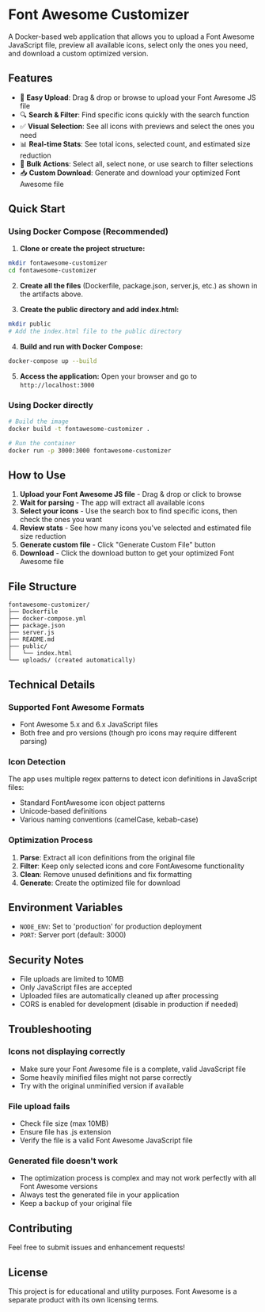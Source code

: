 # Font Awesome Customizer

A Docker-based web application that allows you to upload a Font Awesome JavaScript file, preview all available icons, select only the ones you need, and download a custom optimized version.

## Features

- 📁 **Easy Upload**: Drag & drop or browse to upload your Font Awesome JS file
- 🔍 **Search & Filter**: Find specific icons quickly with the search function
- ✅ **Visual Selection**: See all icons with previews and select the ones you need
- 📊 **Real-time Stats**: See total icons, selected count, and estimated size reduction
- 🎯 **Bulk Actions**: Select all, select none, or use search to filter selections
- 📥 **Custom Download**: Generate and download your optimized Font Awesome file

## Quick Start

### Using Docker Compose (Recommended)

1. **Clone or create the project structure:**
```bash
mkdir fontawesome-customizer
cd fontawesome-customizer
```

2. **Create all the files** (Dockerfile, package.json, server.js, etc.) as shown in the artifacts above.

3. **Create the public directory and add index.html:**
```bash
mkdir public
# Add the index.html file to the public directory
```

4. **Build and run with Docker Compose:**
```bash
docker-compose up --build
```

5. **Access the application:**
Open your browser and go to `http://localhost:3000`

### Using Docker directly

```bash
# Build the image
docker build -t fontawesome-customizer .

# Run the container
docker run -p 3000:3000 fontawesome-customizer
```

## How to Use

1. **Upload your Font Awesome JS file** - Drag & drop or click to browse
2. **Wait for parsing** - The app will extract all available icons
3. **Select your icons** - Use the search box to find specific icons, then check the ones you want
4. **Review stats** - See how many icons you've selected and estimated file size reduction
5. **Generate custom file** - Click "Generate Custom File" button
6. **Download** - Click the download button to get your optimized Font Awesome file

## File Structure

```
fontawesome-customizer/
├── Dockerfile
├── docker-compose.yml
├── package.json
├── server.js
├── README.md
├── public/
│   └── index.html
└── uploads/ (created automatically)
```

## Technical Details

### Supported Font Awesome Formats
- Font Awesome 5.x and 6.x JavaScript files
- Both free and pro versions (though pro icons may require different parsing)

### Icon Detection
The app uses multiple regex patterns to detect icon definitions in JavaScript files:
- Standard FontAwesome icon object patterns
- Unicode-based definitions
- Various naming conventions (camelCase, kebab-case)

### Optimization Process
1. **Parse**: Extract all icon definitions from the original file
2. **Filter**: Keep only selected icons and core FontAwesome functionality
3. **Clean**: Remove unused definitions and fix formatting
4. **Generate**: Create the optimized file for download

## Environment Variables

- `NODE_ENV`: Set to 'production' for production deployment
- `PORT`: Server port (default: 3000)

## Security Notes

- File uploads are limited to 10MB
- Only JavaScript files are accepted
- Uploaded files are automatically cleaned up after processing
- CORS is enabled for development (disable in production if needed)

## Troubleshooting

### Icons not displaying correctly
- Make sure your Font Awesome file is a complete, valid JavaScript file
- Some heavily minified files might not parse correctly
- Try with the original unminified version if available

### File upload fails
- Check file size (max 10MB)
- Ensure file has .js extension
- Verify the file is a valid Font Awesome JavaScript file

### Generated file doesn't work
- The optimization process is complex and may not work perfectly with all Font Awesome versions
- Always test the generated file in your application
- Keep a backup of your original file

## Contributing

Feel free to submit issues and enhancement requests!

## License

This project is for educational and utility purposes. Font Awesome is a separate product with its own licensing terms.